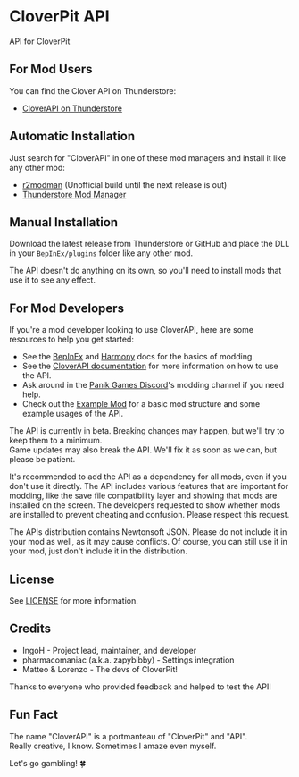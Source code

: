 # CloverPit API

API for CloverPit

## For Mod Users

You can find the Clover API on Thunderstore:
- [CloverAPI on Thunderstore](https://thunderstore.io/c/clover-pit/p/ModdingAPIs/CloverAPI/)

## Automatic Installation

Just search for "CloverAPI" in one of these mod managers and install it like any other mod:
- [r2modman](https://ingoh.net/r2modman.zip) (Unofficial build until the next release is out)
- [Thunderstore Mod Manager](https://www.overwolf.com/app/thunderstore-thunderstore_mod_manager)

## Manual Installation

Download the latest release from Thunderstore or GitHub and place the DLL in your `BepInEx/plugins` folder like any other mod.

The API doesn't do anything on its own, so you'll need to install mods that use it to see any effect.

## For Mod Developers

If you're a mod developer looking to use CloverAPI, here are some resources to help you get started:

- See the [BepInEx](https://docs.bepinex.dev/api/index.html)
  and [Harmony](https://harmony.pardeike.net/articles/intro.html) docs for the basics of modding.
- See the [CloverAPI documentation](https://ingoh.net/cloverapi/) for more information on how to use the API.
- Ask around in the [Panik Games Discord](https://discord.gg/ytgv)'s modding channel if you need help.
- Check out the [Example Mod](https://github.com/IngoHHacks/CloverPitExampleMod) for a basic mod structure and some
  example usages of the API.

The API is currently in beta. Breaking changes may happen, but we'll try to keep them to a minimum.  
Game updates may also break the API. We'll fix it as soon as we can, but please be patient.

It's recommended to add the API as a dependency for all mods, even if you don't use it directly. The API includes various
features that are important for modding, like the save file compatibility layer and showing that mods are installed
on the screen. The developers requested to show whether mods are installed to prevent cheating and confusion.
Please respect this request.

The APIs distribution contains Newtonsoft JSON. Please do not include it in your mod as well, as it may cause conflicts.
Of course, you can still use it in your mod, just don't include it in the distribution.

## License
See [LICENSE](LICENSE) for more information.

## Credits
- IngoH - Project lead, maintainer, and developer
- pharmacomaniac (a.k.a. zapybibby) - Settings integration
- Matteo & Lorenzo - The devs of CloverPit!

Thanks to everyone who provided feedback and helped to test the API!

## Fun Fact
The name "CloverAPI" is a portmanteau of "CloverPit" and "API".  
Really creative, I know. Sometimes I amaze even myself.

Let's go gambling! 🍀
